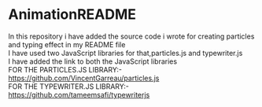 # AnimationREADME
In this repository i have added the source code i wrote for creating particles and typing effect in my README file<br>
I have used two JavaScript libraries for that,particles.js and typewriter.js<br>
I have added the link to both the JavaScript libraries<Br>
FOR THE PARTICLES.JS LIBRARY:-<br>
https://github.com/VincentGarreau/particles.js
<br>
FOR THE TYPEWRITER.JS LIBRARY:-<br>
https://github.com/tameemsafi/typewriterjs
<br>